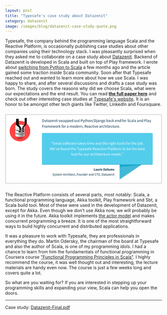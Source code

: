 ```yaml
---
layout: post
title: "Typesafe's case study about Datazenit"
category: datazenit
image: /images/blog/datazenit-case-study-quote.png
---
```


Typesafe, the company behind the programming language Scala and the Reactive Platform, is occasionally publishing case studies about other companies using their technology stack. I was pleasantly surprised when they asked me to collaborate on a case study about [Datazenit](http://datazenit.com). Backend of Datazenit is developed in Scala and built on top of Play framework. I wrote about [switching from Python to Scala](http://datazenit.com/blog/2014/05/19/datazenit-scala/) a few months ago and the article gained some traction inside Scala community. Soon after that Typesafe reached out and wanted to learn more about how we use Scala. I was happy to share, and after several discussions and drafts a case study was born. The study covers the reasons why did we choose Scala, what were our expectations and the end result. You can read **[the full paper here](http://downloads.typesafe.com/website/casestudies/Datazenit-Final.pdf)** and check out other interesting case studies at [Typesafe's website](http://typesafe.com/company/casestudies). It is an honor to be amongst other tech giants like Twitter, LinkedIn and Foursquare.

<!-- more -->

<p><a href="http://typesafe.com/blog/code-size-is-down-performance-is-up--why-datazenit-went-reactive-"><img style="margin:10px auto;" src="/images/blog/datazenit-case-study-quote.png" alt="Datazenit case study"></a></p>

The Reactive Platform consists of several parts, most notably: Scala, a functional programming language, Akka toolkit, Play framework and Sbt, a Scala build tool. Most of these were used in the development of Datazenit, except for Akka. Even though we don't use Akka now, we will probably be using it in the future. Akka toolkit implements [the actor model](http://en.wikipedia.org/wiki/Actor_model) and makes concurrent programming a breeze. It is one of the most straightforward ways to build highly concurrent and distributed applications. 

It was a pleasure to work with Typesafe, they are professionals in everything they do. Martin Odersky, the chairman of the board at Typesafe and also the author of Scala, is one of my programming idols. I had a chance to learn from him the fundamentals of functional programming in Coursera course ["Functional Programming Principles in Scala"](https://www.coursera.org/course/progfun). I highly recommend the course, it was well thought out and interesting, the lecture materials are handy even now. The course is just a few weeks long and covers quite a lot. 

So what are you waiting for? If you are interested in stepping up your programming skills and expanding your view, Scala can help you open the doors.

----

Case study: [Datazenit-Final.pdf](http://downloads.typesafe.com/website/casestudies/Datazenit-Final.pdf)